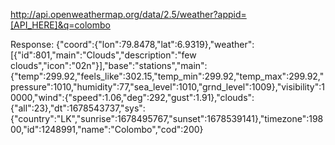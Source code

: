 http://api.openweathermap.org/data/2.5/weather?appid=[API_HERE]&q=colombo

Response:
{"coord":{"lon":79.8478,"lat":6.9319},"weather":[{"id":801,"main":"Clouds","description":"few clouds","icon":"02n"}],"base":"stations","main":{"temp":299.92,"feels_like":302.15,"temp_min":299.92,"temp_max":299.92,"pressure":1010,"humidity":77,"sea_level":1010,"grnd_level":1009},"visibility":10000,"wind":{"speed":1.06,"deg":292,"gust":1.91},"clouds":{"all":23},"dt":1678543737,"sys":{"country":"LK","sunrise":1678495767,"sunset":1678539141},"timezone":19800,"id":1248991,"name":"Colombo","cod":200}